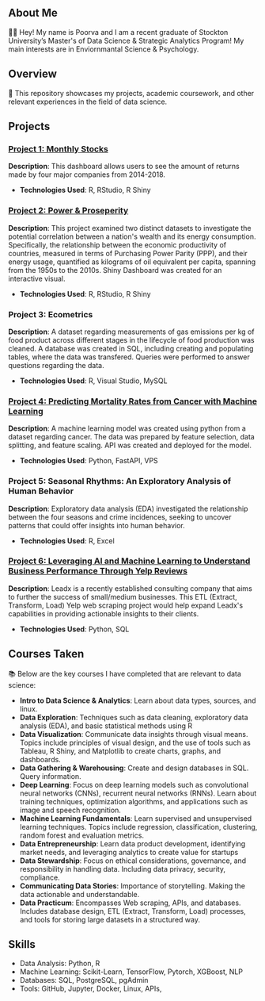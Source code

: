 ## About Me
👋🏼 Hey! My name is Poorva and I am a recent graduate of Stockton University’s Master's of Data Science & Strategic Analytics Program! My main interests are in Enviornmantal Science & Psychology.

## Overview
📌 This repository showcases my projects, academic coursework, and other relevant experiences in the field of data science.

## Projects
### [Project 1: Monthly Stocks](https://poorvasprojects.shinyapps.io/monthlystocks/)
**Description**: This dashboard allows users to see the amount of returns made by four major companies from 2014-2018.
- **Technologies Used**: R, RStudio, R Shiny

### [Project 2: Power & Proseperity ](https://poorvasprojects.shinyapps.io/Downloads/)
**Description**: This project examined two distinct datasets to investigate the potential correlation between a nation's wealth and its energy consumption. Specifically, the relationship between the economic productivity of countries, measured in terms of Purchasing Power Parity (PPP), and their energy usage, quantified as kilograms of oil equivalent per capita, spanning from the 1950s to the 2010s. Shiny Dashboard was created for an interactive visual.
- **Technologies Used**: R, RStudio, R Shiny

### Project 3: Ecometrics
**Description**: A dataset regarding measurements of gas emissions per kg of food product across different stages in the lifecycle of food production was cleaned. A database was created in SQL, including creating and populating tables, where the data was transfered. Queries were performed to answer questions regarding the data.
- **Technologies Used**: R, Visual Studio, MySQL

### [Project 4: Predicting Mortality Rates from Cancer with Machine Learning](https://medium.com/@poorvapatel01/predicting-mortality-rates-from-cancer-with-machine-learning-86e0dd125eda)
**Description**: A machine learning model was created using python from a dataset regarding cancer. The data was prepared by feature selection, data splitting, and feature scaling. API was created and deployed for the model.
- **Technologies Used**: Python, FastAPI, VPS

### Project 5: Seasonal Rhythms: An Exploratory Analysis of Human Behavior
**Description**: Exploratory data analysis (EDA) investigated the relationship between the four seasons and crime incidences, seeking to uncover patterns that could offer insights into human behavior.
- **Technologies Used**: R, Excel

### [Project 6: Leveraging AI and Machine Learning to Understand Business Performance Through Yelp Reviews](https://medium.com/@poorvapatel01/leveraging-ai-and-machine-learning-to-understand-business-performance-through-yelp-reviews-a0ec8d16c688)
**Description**: Leadx is a recently established consulting company that aims to further the success of small/medium businesses. This ETL (Extract, Transform, Load) Yelp web scraping project would help expand Leadx's capabilities in providing actionable insights to their clients.
- **Technologies Used**: Python, SQL

## Courses Taken
📚 Below are the key courses I have completed that are relevant to data science:

- **Intro to Data Science & Analytics**: Learn about data types, sources, and linux.
- **Data Exploration**: Techniques such as data cleaning, exploratory data analysis (EDA), and basic statistical methods using R
- **Data Visualization**: Communicate data insights through visual means. Topics include principles of visual design, and the use of tools such as Tableau, R Shiny, and Matplotlib to create charts, graphs, and dashboards.
- **Data Gathering & Warehousing**: Create and design databases in SQL. Query information.
- **Deep Learning**: Focus on deep learning models such as convolutional neural networks (CNNs), recurrent neural networks (RNNs). Learn about training techniques, optimization algorithms, and applications such as image and speech recognition.
- **Machine Learning Fundamentals**: Learn supervised and unsupervised learning techniques. Topics include regression, classification, clustering, random forest and evaluation metrics.
- **Data Entrepreneurship**: Learn data product development, identifying market needs, and leveraging analytics to create value for startups 
- **Data Stewardship**: Focus on ethical considerations, governance, and responsibility in handling data. Including data privacy, security, compliance.
- **Communicating Data Stories**: Importance of storytelling. Making the data actionable and understandable.
- **Data Practicum**: Encompasses Web scraping, APIs, and databases. Includes database design, ETL (Extract, Transform, Load) processes, and tools for storing large datasets in a structured way.

## Skills
- Data Analysis: Python, R
- Machine Learning: Scikit-Learn, TensorFlow, Pytorch, XGBoost, NLP
- Databases: SQL, PostgreSQL, pgAdmin
- Tools: GitHub, Jupyter, Docker, Linux, APIs, 





<!--
**poorva-patel/poorva-patel** is a ✨ _special_ ✨ repository because its `README.md` (this file) appears on your GitHub profile.

Here are some ideas to get you started:

- 🔭 I’m currently working on ...
- 🌱 I’m currently learning ...
- 👯 I’m looking to collaborate on ...
- 🤔 I’m looking for help with ...
- 💬 Ask me about ...
- 📫 How to reach me: ...
- 😄 Pronouns: ...
- ⚡ Fun fact: ...
-->
